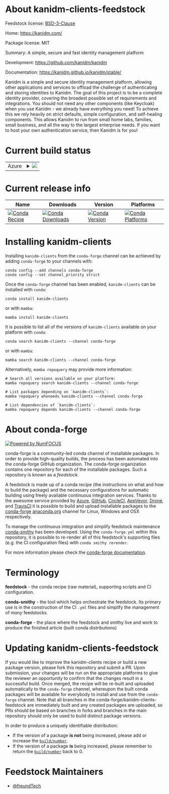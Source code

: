 About kanidm-clients-feedstock
==============================

Feedstock license: [BSD-3-Clause](https://github.com/conda-forge/kanidm-clients-feedstock/blob/main/LICENSE.txt)

Home: https://kanidm.com/

Package license: MIT

Summary: A simple, secure and fast identity management platform

Development: https://github.com/kanidm/kanidm

Documentation: https://kanidm.github.io/kanidm/stable/

Kanidm is a simple and secure identity management platform, allowing other applications and services to offload the challenge of authenticating and storing identities to Kanidm.
The goal of this project is to be a complete identity provider, covering the broadest possible set of requirements and integrations. You should not need any other components (like Keycloak) when you use Kanidm - we already have everything you need!
To achieve this we rely heavily on strict defaults, simple configuration, and self-healing components. This allows Kanidm to run from small home labs, families, small business, and all the way to the largest enterprise needs.
If you want to host your own authentication service, then Kanidm is for you!


Current build status
====================


<table>
    
  <tr>
    <td>Azure</td>
    <td>
      <details>
        <summary>
          <a href="https://dev.azure.com/conda-forge/feedstock-builds/_build/latest?definitionId=21544&branchName=main">
            <img src="https://dev.azure.com/conda-forge/feedstock-builds/_apis/build/status/kanidm-clients-feedstock?branchName=main">
          </a>
        </summary>
        <table>
          <thead><tr><th>Variant</th><th>Status</th></tr></thead>
          <tbody><tr>
              <td>linux_64</td>
              <td>
                <a href="https://dev.azure.com/conda-forge/feedstock-builds/_build/latest?definitionId=21544&branchName=main">
                  <img src="https://dev.azure.com/conda-forge/feedstock-builds/_apis/build/status/kanidm-clients-feedstock?branchName=main&jobName=linux&configuration=linux%20linux_64_" alt="variant">
                </a>
              </td>
            </tr><tr>
              <td>osx_64</td>
              <td>
                <a href="https://dev.azure.com/conda-forge/feedstock-builds/_build/latest?definitionId=21544&branchName=main">
                  <img src="https://dev.azure.com/conda-forge/feedstock-builds/_apis/build/status/kanidm-clients-feedstock?branchName=main&jobName=osx&configuration=osx%20osx_64_" alt="variant">
                </a>
              </td>
            </tr><tr>
              <td>win_64</td>
              <td>
                <a href="https://dev.azure.com/conda-forge/feedstock-builds/_build/latest?definitionId=21544&branchName=main">
                  <img src="https://dev.azure.com/conda-forge/feedstock-builds/_apis/build/status/kanidm-clients-feedstock?branchName=main&jobName=win&configuration=win%20win_64_" alt="variant">
                </a>
              </td>
            </tr>
          </tbody>
        </table>
      </details>
    </td>
  </tr>
</table>

Current release info
====================

| Name | Downloads | Version | Platforms |
| --- | --- | --- | --- |
| [![Conda Recipe](https://img.shields.io/badge/recipe-kanidm--clients-green.svg)](https://anaconda.org/conda-forge/kanidm-clients) | [![Conda Downloads](https://img.shields.io/conda/dn/conda-forge/kanidm-clients.svg)](https://anaconda.org/conda-forge/kanidm-clients) | [![Conda Version](https://img.shields.io/conda/vn/conda-forge/kanidm-clients.svg)](https://anaconda.org/conda-forge/kanidm-clients) | [![Conda Platforms](https://img.shields.io/conda/pn/conda-forge/kanidm-clients.svg)](https://anaconda.org/conda-forge/kanidm-clients) |

Installing kanidm-clients
=========================

Installing `kanidm-clients` from the `conda-forge` channel can be achieved by adding `conda-forge` to your channels with:

```
conda config --add channels conda-forge
conda config --set channel_priority strict
```

Once the `conda-forge` channel has been enabled, `kanidm-clients` can be installed with `conda`:

```
conda install kanidm-clients
```

or with `mamba`:

```
mamba install kanidm-clients
```

It is possible to list all of the versions of `kanidm-clients` available on your platform with `conda`:

```
conda search kanidm-clients --channel conda-forge
```

or with `mamba`:

```
mamba search kanidm-clients --channel conda-forge
```

Alternatively, `mamba repoquery` may provide more information:

```
# Search all versions available on your platform:
mamba repoquery search kanidm-clients --channel conda-forge

# List packages depending on `kanidm-clients`:
mamba repoquery whoneeds kanidm-clients --channel conda-forge

# List dependencies of `kanidm-clients`:
mamba repoquery depends kanidm-clients --channel conda-forge
```


About conda-forge
=================

[![Powered by
NumFOCUS](https://img.shields.io/badge/powered%20by-NumFOCUS-orange.svg?style=flat&colorA=E1523D&colorB=007D8A)](https://numfocus.org)

conda-forge is a community-led conda channel of installable packages.
In order to provide high-quality builds, the process has been automated into the
conda-forge GitHub organization. The conda-forge organization contains one repository
for each of the installable packages. Such a repository is known as a *feedstock*.

A feedstock is made up of a conda recipe (the instructions on what and how to build
the package) and the necessary configurations for automatic building using freely
available continuous integration services. Thanks to the awesome service provided by
[Azure](https://azure.microsoft.com/en-us/services/devops/), [GitHub](https://github.com/),
[CircleCI](https://circleci.com/), [AppVeyor](https://www.appveyor.com/),
[Drone](https://cloud.drone.io/welcome), and [TravisCI](https://travis-ci.com/)
it is possible to build and upload installable packages to the
[conda-forge](https://anaconda.org/conda-forge) [anaconda.org](https://anaconda.org/)
channel for Linux, Windows and OSX respectively.

To manage the continuous integration and simplify feedstock maintenance
[conda-smithy](https://github.com/conda-forge/conda-smithy) has been developed.
Using the ``conda-forge.yml`` within this repository, it is possible to re-render all of
this feedstock's supporting files (e.g. the CI configuration files) with ``conda smithy rerender``.

For more information please check the [conda-forge documentation](https://conda-forge.org/docs/).

Terminology
===========

**feedstock** - the conda recipe (raw material), supporting scripts and CI configuration.

**conda-smithy** - the tool which helps orchestrate the feedstock.
                   Its primary use is in the construction of the CI ``.yml`` files
                   and simplify the management of *many* feedstocks.

**conda-forge** - the place where the feedstock and smithy live and work to
                  produce the finished article (built conda distributions)


Updating kanidm-clients-feedstock
=================================

If you would like to improve the kanidm-clients recipe or build a new
package version, please fork this repository and submit a PR. Upon submission,
your changes will be run on the appropriate platforms to give the reviewer an
opportunity to confirm that the changes result in a successful build. Once
merged, the recipe will be re-built and uploaded automatically to the
`conda-forge` channel, whereupon the built conda packages will be available for
everybody to install and use from the `conda-forge` channel.
Note that all branches in the conda-forge/kanidm-clients-feedstock are
immediately built and any created packages are uploaded, so PRs should be based
on branches in forks and branches in the main repository should only be used to
build distinct package versions.

In order to produce a uniquely identifiable distribution:
 * If the version of a package **is not** being increased, please add or increase
   the [``build/number``](https://docs.conda.io/projects/conda-build/en/latest/resources/define-metadata.html#build-number-and-string).
 * If the version of a package **is** being increased, please remember to return
   the [``build/number``](https://docs.conda.io/projects/conda-build/en/latest/resources/define-metadata.html#build-number-and-string)
   back to 0.

Feedstock Maintainers
=====================

* [@freundTech](https://github.com/freundTech/)

